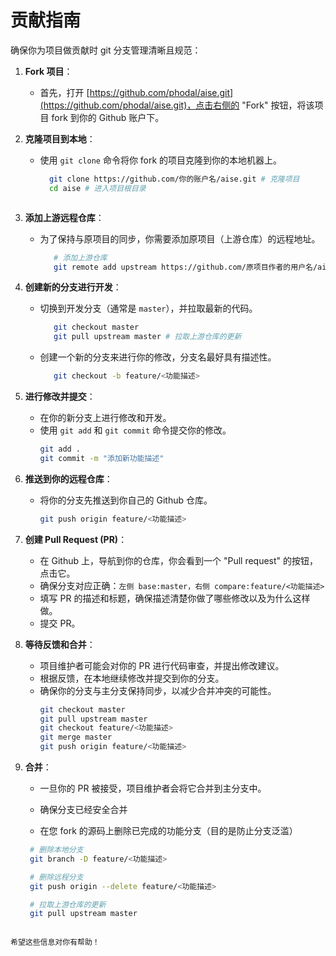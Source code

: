 # 贡献指南
确保你为项目做贡献时 git 分支管理清晰且规范：

1. **Fork 项目**：
   - 首先，打开 [https://github.com/phodal/aise.git](https://github.com/phodal/aise.git)，点击右侧的 "Fork" 按钮，将该项目 fork 到你的 Github 账户下。

2. **克隆项目到本地**：
   - 使用 `git clone` 命令将你 fork 的项目克隆到你的本地机器上。
     ```bash
       git clone https://github.com/你的账户名/aise.git # 克隆项目
       cd aise # 进入项目根目录
    ```

3. **添加上游远程仓库**：
   - 为了保持与原项目的同步，你需要添加原项目（上游仓库）的远程地址。
     ```sh
        # 添加上游仓库
        git remote add upstream https://github.com/原项目作者的用户名/aise.git
     ```

4. **创建新的分支进行开发**：
   - 切换到开发分支（通常是 `master`），并拉取最新的代码。
     ```sh
        git checkout master
        git pull upstream master # 拉取上游仓库的更新
     ```
   - 创建一个新的分支来进行你的修改，分支名最好具有描述性。
     ```sh
        git checkout -b feature/<功能描述>
     ```

5. **进行修改并提交**：
   - 在你的新分支上进行修改和开发。
   - 使用 `git add` 和 `git commit` 命令提交你的修改。
     ```sh
     git add .
     git commit -m "添加新功能描述"
     ```

6. **推送到你的远程仓库**：
   - 将你的分支先推送到你自己的 Github 仓库。
     ```sh
     git push origin feature/<功能描述>
     ```

7. **创建 Pull Request (PR)**：
   - 在 Github 上，导航到你的仓库，你会看到一个 "Pull request" 的按钮，点击它。
   - 确保分支对应正确：`左侧 base:master，右侧 compare:feature/<功能描述>`
   - 填写 PR 的描述和标题，确保描述清楚你做了哪些修改以及为什么这样做。
   - 提交 PR。

8. **等待反馈和合并**：
   - 项目维护者可能会对你的 PR 进行代码审查，并提出修改建议。
   - 根据反馈，在本地继续修改并提交到你的分支。
   - 确保你的分支与主分支保持同步，以减少合并冲突的可能性。
     ```sh
     git checkout master
     git pull upstream master
     git checkout feature/<功能描述>
     git merge master
     git push origin feature/<功能描述>
     ```

9. **合并**：
   - 一旦你的 PR 被接受，项目维护者会将它合并到主分支中。

   - 确保分支已经安全合并
   - 在您 fork 的源码上删除已完成的功能分支（目的是防止分支泛滥）
   ```bash
    # 删除本地分支
    git branch -D feature/<功能描述>

    # 删除远程分支
    git push origin --delete feature/<功能描述>

    # 拉取上游仓库的更新
    git pull upstream master
```

希望这些信息对你有帮助！